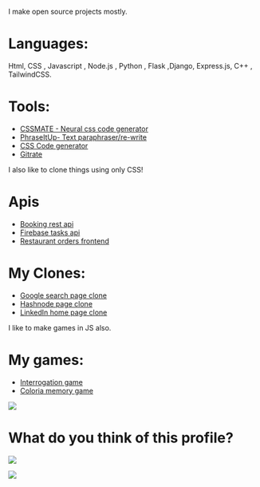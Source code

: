 I make open source projects mostly.

# Languages:

Html, CSS , Javascript , Node.js , Python , Flask ,Django, Express.js, C++ , TailwindCSS.


# Tools:

+ [CSSMATE - Neural css code generator](https://github.com/abhiprojectz/CSSMATE)
+ [PhraseItUp- Text paraphraser/re-write](https://github.com/abhiprojectz/PhraseItUp)
+ [CSS Code generator](https://github.com/abhiprojectz/CSS-Generator)
+ [Gitrate](https://github.com/abhiprojectz/gitrate)

I also like to clone things using only CSS!

# Apis 

+ [Booking rest api](https://github.com/abhiprojectz/Booking-Rest-Api)
+ [Firebase tasks api](https://github.com/abhiprojectz/one17Task)
+ [Restaurant orders frontend](http://anicode.in/tasks/)

# My Clones:

+ [Google search page clone](https://github.com/abhiprojectz/Google-search-clone)
+ [Hashnode page clone](https://github.com/abhiprojectz/hashnode-frontend-clone)
+ [LinkedIn home page clone]()

I like to make games in JS also.

# My games:

+ [Interrogation game](https://github.com/abhiprojectz/Interrogation-game)
+ [Coloria memory game]()


![](https://gpvc.arturio.dev/abhiprojectz)


# What do you think of this profile?

[![](https://gitrate.herokuapp.com/happy?ref=abhiprojectz.abhiprojectz)](https://gitrate.herokuapp.com/happy/done?ref=abhiprojectz.abhiprojectz)

[![](https://gitrate.herokuapp.com/unhappy?ref=abhiprojectz.abhiprojectz)](https://gitrate.herokuapp.com/unhappy/done?ref=abhiprojectz.abhiprojectz)
